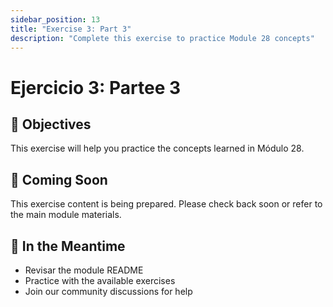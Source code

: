 ```yaml
---
sidebar_position: 13
title: "Exercise 3: Part 3"
description: "Complete this exercise to practice Module 28 concepts"
---
```


# Ejercicio 3: Partee 3

## 🎯 Objectives

This exercise will help you practice the concepts learned in Módulo 28.

## 📝 Coming Soon

This exercise content is being prepared. Please check back soon or refer to the main module materials.

## 🚀 In the Meantime

- Revisar the module README
- Practice with the available exercises
- Join our community discussions for help

